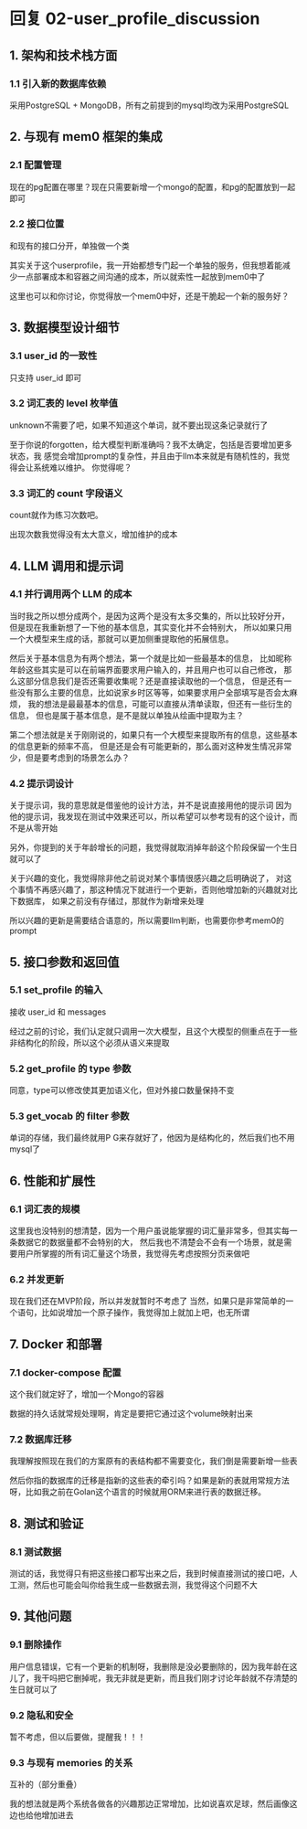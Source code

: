 # 回复 02-user_profile_discussion

## 1. 架构和技术栈方面

### 1.1 引入新的数据库依赖

采用PostgreSQL + MongoDB，所有之前提到的mysql均改为采用PostgreSQL

## 2. 与现有 mem0 框架的集成

### 2.1 配置管理

现在的pg配置在哪里？现在只需要新增一个mongo的配置，和pg的配置放到一起即可

### 2.2 接口位置

和现有的接口分开，单独做一个类

其实关于这个userprofile，我一开始都想专门起一个单独的服务，但我想着能减少一点部署成本和容器之间沟通的成本，所以就索性一起放到mem0中了

这里也可以和你讨论，你觉得放一个mem0中好，还是干脆起一个新的服务好？

## 3. 数据模型设计细节

### 3.1 user_id 的一致性

只支持 user_id 即可

### 3.2 词汇表的 level 枚举值

unknown不需要了吧，如果不知道这个单词，就不要出现这条记录就行了

至于你说的forgotten，给大模型判断准确吗？我不太确定，包括是否要增加更多状态，我
感觉会增加prompt的复杂性，并且由于llm本来就是有随机性的，我觉得会让系统难以维护。
你觉得呢？

### 3.3 词汇的 count 字段语义

count就作为练习次数吧。

出现次数我觉得没有太大意义，增加维护的成本

## 4. LLM 调用和提示词

### 4.1 并行调用两个 LLM 的成本

当时我之所以想分成两个，是因为这两个是没有太多交集的，所以比较好分开，
但是现在我重新想了一下他的基本信息，其实变化并不会特别大，
所以如果只用一个大模型来生成的话，那就可以更加侧重提取他的拓展信息。

然后关于基本信息为有两个想法，第一个就是比如一些最基本的信息，
比如昵称年龄这些其实是可以在前端界面要求用户输入的，并且用户也可以自己修改，
那么这部分信息我们是否还需要收集呢？还是直接读取他的一个信息，
但是还有一些没有那么主要的信息，比如说家乡时区等等，如果要求用户全部填写是否会太麻烦，
我的想法是最最基本的信息，可能可以直接从清单读取，但还有一些衍生的信息，
但也是属于基本信息，是不是就以单独从绘画中提取为主？

第二个想法就是关于刚刚说的，如果只有一个大模型来提取所有的信息，这些基本的信息更新的频率不高，
但是还是会有可能更新的，那么面对这种发生情况非常少，但是要考虑到的场景怎么办？

### 4.2 提示词设计

关于提示词，我的意思就是借鉴他的设计方法，并不是说直接用他的提示词
因为他的提示词，我发现在测试中效果还可以，所以希望可以参考现有的这个设计，而不是从零开始

另外，你提到的关于年龄增长的问题，我觉得就取消掉年龄这个阶段保留一个生日就可以了

关于兴趣的变化，我觉得除非他之前说对某个事情很感兴趣之后明确说了，
对这个事情不再感兴趣了，那这种情况下就进行一个更新，否则他增加新的兴趣就对比下数据库，
如果之前没有存储过，那就作为新增来处理

所以兴趣的更新是需要结合语意的，所以需要llm判断，也需要你参考mem0的prompt

## 5. 接口参数和返回值

### 5.1 set_profile 的输入

接收 user_id 和 messages

经过之前的讨论，我们认定就只调用一次大模型，且这个大模型的侧重点在于一些非结构化的阶段，所以这个必须从语义来提取

### 5.2 get_profile 的 type 参数

同意，type可以修改使其更加语义化，但对外接口数量保持不变

### 5.3 get_vocab 的 filter 参数

单词的存储，我们最终就用P G来存就好了，他因为是结构化的，然后我们也不用mysql了

## 6. 性能和扩展性

### 6.1 词汇表的规模

这里我也没特别的想清楚，因为一个用户虽说能掌握的词汇量非常多，但其实每一条数据它的数据量都不会特别的大，
然后我也不清楚会不会有一个场景，就是需要用户所掌握的所有词汇量这个场景，我觉得先考虑按照分页来做吧

### 6.2 并发更新

现在我们还在MVP阶段，所以并发就暂时不考虑了
当然，如果只是非常简单的一个语句，比如说增加一个原子操作，我觉得加上就加上吧，也无所谓

## 7. Docker 和部署

### 7.1 docker-compose 配置

这个我们就定好了，增加一个Mongo的容器

数据的持久话就常规处理啊，肯定是要把它通过这个volume映射出来

### 7.2 数据库迁移

我理解按照现在我们的方案原有的表结构都不需要变化，我们倒是需要新增一些表

然后你指的数据库的迁移是指新的这些表的牵引吗？如果是新的表就用常规方法呀，比如我之前在Golan这个语言的时候就用ORM来进行表的数据迁移。

## 8. 测试和验证

### 8.1 测试数据

测试的话，我觉得只有把这些接口都写出来之后，我到时候直接测试的接口吧，人工测，然后也可能会叫你给我生成一些数据去测，我觉得这个问题不大

## 9. 其他问题

### 9.1 删除操作

用户信息错误，它有一个更新的机制呀，我删除是没必要删除的，因为我年龄在这儿了，我干吗把它删掉呢，我无非就是更新，而且我们刚才讨论年龄就不存清楚的生日就可以了

### 9.2 隐私和安全

暂不考虑，但以后要做，提醒我！！！

### 9.3 与现有 memories 的关系

互补的（部分重叠）

我的想法就是两个系统各做各的兴趣那边正常增加，比如说喜欢足球，然后画像这边也给他增加进去